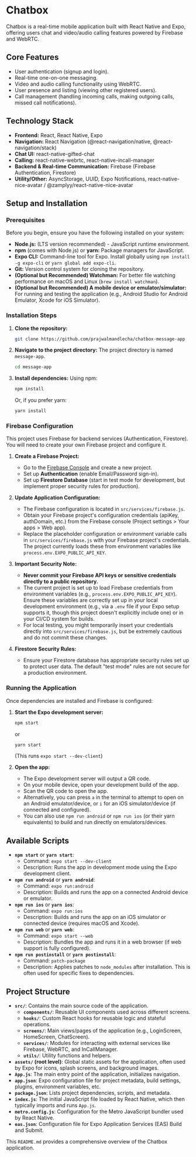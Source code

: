 # Chatbox

Chatbox is a real-time mobile application built with React Native and Expo, offering users chat and video/audio calling features powered by Firebase and WebRTC.

## Core Features

-   User authentication (signup and login).
-   Real-time one-on-one messaging.
-   Video and audio calling functionality using WebRTC.
-   User presence and listing (viewing other registered users).
-   Call management (handling incoming calls, making outgoing calls, missed call notifications).

## Technology Stack

-   **Frontend:** React, React Native, Expo
-   **Navigation:** React Navigation (@react-navigation/native, @react-navigation/stack)
-   **Chat UI:** react-native-gifted-chat
-   **Calling:** react-native-webrtc, react-native-incall-manager
-   **Backend & Real-time Communication:** Firebase (Firebase Authentication, Firestore)
-   **Utility/Other:** AsyncStorage, UUID, Expo Notifications, react-native-nice-avatar / @zamplyy/react-native-nice-avatar

## Setup and Installation

### Prerequisites

Before you begin, ensure you have the following installed on your system:

-   **Node.js:** (LTS version recommended) - JavaScript runtime environment.
-   **npm** (comes with Node.js) or **yarn:** Package managers for JavaScript.
-   **Expo CLI:** Command-line tool for Expo. Install globally using `npm install -g expo-cli` or `yarn global add expo-cli`.
-   **Git:** Version control system for cloning the repository.
-   **(Optional but Recommended) Watchman:** For better file watching performance on macOS and Linux (`brew install watchman`).
-   **(Optional but Recommended) A mobile device or emulator/simulator:** For running and testing the application (e.g., Android Studio for Android Emulator, Xcode for iOS Simulator).

### Installation Steps

1.  **Clone the repository:**
    ```bash
    git clone https://github.com/prajwalmandlecha/chatbox-message-app
    ```

2.  **Navigate to the project directory:**
    The project directory is named `message-app`.
    ```bash
    cd message-app
    ```

3.  **Install dependencies:**
    Using npm:
    ```bash
    npm install
    ```
    Or, if you prefer yarn:
    ```bash
    yarn install
    ```

### Firebase Configuration

This project uses Firebase for backend services (Authentication, Firestore). You will need to create your own Firebase project and configure it.

1.  **Create a Firebase Project:**
    -   Go to the [Firebase Console](https://console.firebase.google.com/) and create a new project.
    -   Set up **Authentication** (enable Email/Password sign-in).
    -   Set up **Firestore Database** (start in test mode for development, but implement proper security rules for production).

2.  **Update Application Configuration:**
    -   The Firebase configuration is located in `src/services/firebase.js`.
    -   Obtain your Firebase project's configuration credentials (apiKey, authDomain, etc.) from the Firebase console (Project settings > Your apps > Web app).
    -   Replace the placeholder configuration or environment variable calls in `src/services/firebase.js` with your Firebase project's credentials. The project currently loads these from environment variables like `process.env.EXPO_PUBLIC_API_KEY`.

3.  **Important Security Note:**
    -   **Never commit your Firebase API keys or sensitive credentials directly to a public repository.**
    -   The current project is set up to load Firebase credentials from environment variables (e.g., `process.env.EXPO_PUBLIC_API_KEY`). Ensure these variables are correctly set up in your local development environment (e.g., via a `.env` file if your Expo setup supports it, though this project doesn't explicitly include one) or in your CI/CD system for builds.
    -   For local testing, you might temporarily insert your credentials directly into `src/services/firebase.js`, but be extremely cautious and do not commit these changes.

4.  **Firestore Security Rules:**
    -   Ensure your Firestore database has appropriate security rules set up to protect user data. The default "test mode" rules are not secure for a production environment.

### Running the Application

Once dependencies are installed and Firebase is configured:

1.  **Start the Expo development server:**
    ```bash
    npm start 
    ```
    or
    ```bash
    yarn start
    ```
    (This runs `expo start --dev-client`)

2.  **Open the app:**
    -   The Expo development server will output a QR code.
    -   On your mobile device, open your development build of the app.
    -   Scan the QR code to open the app.
    -   Alternatively, you can press `a` in the terminal to attempt to open on an Android emulator/device, or `i` for an iOS simulator/device (if connected and configured).
    -   You can also use `npm run android` or `npm run ios` (or their yarn equivalents) to build and run directly on emulators/devices.

## Available Scripts

-   **`npm start`** or **`yarn start`**:
    -   Command: `expo start --dev-client`
    -   Description: Runs the app in development mode using the Expo development client.
-   **`npm run android`** or **`yarn android`**:
    -   Command: `expo run:android`
    -   Description: Builds and runs the app on a connected Android device or emulator.
-   **`npm run ios`** or **`yarn ios`**:
    -   Command: `expo run:ios`
    -   Description: Builds and runs the app on an iOS simulator or connected device (requires macOS and Xcode).
-   **`npm run web`** or **`yarn web`**:
    -   Command: `expo start --web`
    -   Description: Bundles the app and runs it in a web browser (if web support is fully configured).
-   **`npm run postinstall`** or **`yarn postinstall`**:
    -   Command: `patch-package`
    -   Description: Applies patches to `node_modules` after installation. This is often used for specific fixes to dependencies.

## Project Structure

-   **`src/`**: Contains the main source code of the application.
    -   **`components/`**: Reusable UI components used across different screens.
    -   **`hooks/`**: Custom React hooks for reusable logic and stateful operations.
    -   **`screens/`**: Main views/pages of the application (e.g., LoginScreen, HomeScreen, ChatScreen).
    -   **`services/`**: Modules for interacting with external services like Firebase, WebRTC, and InCallManager.
    -   **`utils/`**: Utility functions and helpers.
-   **`assets/` (root level)**: Global static assets for the application, often used by Expo for icons, splash screens, and background images.
-   **`App.js`**: The main entry point of the application, initializes navigation.
-   **`app.json`**: Expo configuration file for project metadata, build settings, plugins, environment variables, etc.
-   **`package.json`**: Lists project dependencies, scripts, and metadata.
-   **`index.js`**: The initial JavaScript file loaded by React Native, which then typically imports and runs `App.js`.
-   **`metro.config.js`**: Configuration for the Metro JavaScript bundler used by React Native.
-   **`eas.json`**: Configuration file for Expo Application Services (EAS) Build and Submit.

This `README.md` provides a comprehensive overview of the Chatbox application.
